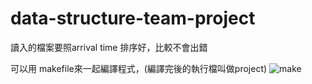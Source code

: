 # data-structure-team-project
讀入的檔案要照arrival time 排序好，比較不會出錯

可以用 makefile來一起編譯程式，(編譯完後的執行檔叫做project)
![make](https://user-images.githubusercontent.com/96734532/147489573-a8cb9340-9cf0-4590-bda4-2b88a1e03693.PNG)
